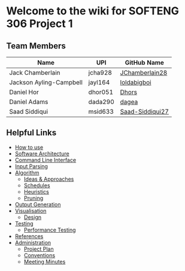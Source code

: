 # Welcome to the wiki for SOFTENG 306 Project 1


## Team Members
| Name                        | UPI           | GitHub Name                                   |
| ----------------------------|--------------| ---------------------------------------------|
| Jack Chamberlain            | jcha928       | [JChamberlain28](http://github.com/JChamberlain28)  |
| Jackson Ayling-Campbell     | jayl164       | [loldabigboi](http://github.com/loldabigboi) |
| Daniel Hor                  | dhor051       | [Dhors](http://github.com/Dhors)   |
| Daniel Adams                | dada290       | [dagea](http://github.com/dagea)   |
| Saad Siddiqui               | msid633       | [Saad-Siddiqui27](http://github.com/Saad-Siddiqui27) |


## Helpful Links
* [How to use](How-to-use.md)
* [Software Architecture](Software-Architecture.md)
* [Command Line Interface](CLI-Parsing.md)
* [Input Parsing](Input-Parsing-Module.md)
* [Algorithm ](Algorithm-Module.md)
    * [Ideas & Approaches](ideas-and-Approaches.md)
    * [Schedules](Schedule-Representation.md)
    * [Heuristics](Heuristics.md)
    * [Pruning](Pruning.md)
* [Output Generation ](Output.md)
* [Visualisation](Visualisation-Summary.md)
    * [Design ](Visualisation-Design.md)
* [Testing](Testing.md)
    * [Performance Testing](Performance-Testing.md)
* [References](References.md)
* [Administration](Adminstration.md)
    * [Project Plan](Project-Plan.md)
    * [Conventions](Conventions.md)
    * [Meeting Minutes](Meeting-Minutes.md)


